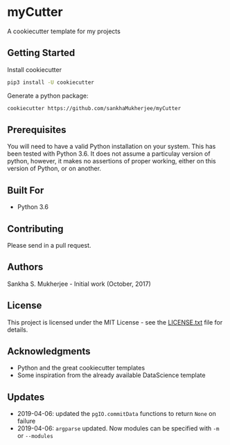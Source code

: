 # myCutter

A cookiecutter template for my projects

## Getting Started

Install cookiecutter

```bash
pip3 install -U cookiecutter
```

Generate a python package:

```bash
cookiecutter https://github.com/sankhaMukherjee/myCutter
```

## Prerequisites

You will need to have a valid Python installation on your system. This has been tested with Python 3.6. It does not assume a particulay version of python, however, it makes no assertions of proper working, either on this version of Python, or on another. 

## Built For

 - Python 3.6

## Contributing

Please send in a pull request.

## Authors

Sankha S. Mukherjee - Initial work (October, 2017)

## License

This project is licensed under the MIT License - see the [LICENSE.txt](LICENSE.txt) file for details.

## Acknowledgments

 - Python and the great cookiecutter templates
 - Some inspiration from the already available DataScience template

## Updates

 - 2019-04-06: updated the `pgIO.commitData` functions to return `None` on failure
 - 2019-04-06: `argparse` updated. Now modules can be specified with `-m` or `--modules`